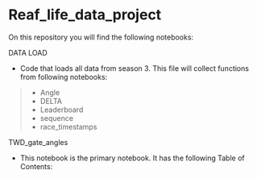 # Reaf_life_data_project

On this repository you will find the following notebooks: 

DATA LOAD
* Code that loads all data from season 3. This file will collect functions from following notebooks: 
> * Angle
> * DELTA 
> * Leaderboard 
> * sequence 
> * race_timestamps 

TWD_gate_angles
* This notebook is the primary notebook. It has the following Table of Contents:





